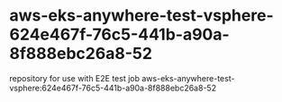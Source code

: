 # aws-eks-anywhere-test-vsphere-624e467f-76c5-441b-a90a-8f888ebc26a8-52
repository for use with E2E test job aws-eks-anywhere-test-vsphere:624e467f-76c5-441b-a90a-8f888ebc26a8-52
